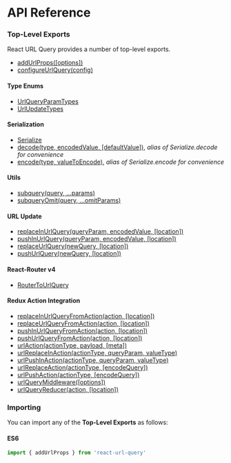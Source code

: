 # API Reference

### Top-Level Exports

React URL Query provides a number of top-level exports.

* [addUrlProps([options])](addUrlProps.md)
* [configureUrlQuery(config)](configureUrlQuery.md)

#### Type Enums
* [UrlQueryParamTypes](UrlQueryParamTypes.md)
* [UrlUpdateTypes](UrlUpdateTypes.md)

#### Serialization
* [Serialize](Serialize.md)
* [decode(type, encodedValue, [defaultValue])](Serialize.md#decode), _alias of Serialize.decode for convenience_
* [encode(type, valueToEncode)](Serialize.md#encode), _alias of Serialize.encode for convenience_

#### Utils
* [subquery(query, ...params)](subquery.md)
* [subqueryOmit(query, ...omitParams)](subqueryOmit.md)

#### URL Update
* [replaceInUrlQuery(queryParam, encodedValue, [location])](replaceInUrlQuery.md)
* [pushInUrlQuery(queryParam, encodedValue, [location])](pushInUrlQuery.md)
* [replaceUrlQuery(newQuery, [location])](replaceUrlQuery.md)
* [pushUrlQuery(newQuery, [location])](pushUrlQuery.md)

#### React-Router v4
* [RouterToUrlQuery](RouterToUrlQuery.md)

#### Redux Action Integration
* [replaceInUrlQueryFromAction(action, [location])](replaceInUrlQueryFromAction.md)
* [replaceUrlQueryFromAction(action, [location])](replaceUrlQueryFromAction.md)
* [pushInUrlQueryFromAction(action, [location])](pushInUrlQueryFromAction.md)
* [pushUrlQueryFromAction(action, [location])](pushUrlQueryFromAction.md)
* [urlAction(actionType, payload, [meta])](urlAction.md)
* [urlReplaceInAction(actionType, queryParam, valueType)](urlReplaceInAction.md)
* [urlPushInAction(actionType, queryParam, valueType)](urlPushInAction.md)
* [urlReplaceAction(actionType, [encodeQuery])](urlReplaceAction.md)
* [urlPushAction(actionType, [encodeQuery])](urlPushAction.md)
* [urlQueryMiddleware([options])](urlQueryMiddleware.md)
* [urlQueryReducer(action, [location])](urlQueryReducer.md)


### Importing

You can import any of the **Top-Level Exports** as follows:

#### ES6

```js
import { addUrlProps } from 'react-url-query'
```

